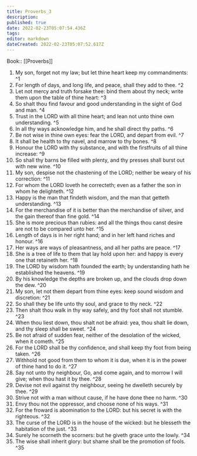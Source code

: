 ```yaml
---
title: Proverbs_3
description: 
published: true
date: 2022-02-23T05:07:54.436Z
tags: 
editor: markdown
dateCreated: 2022-02-23T05:07:52.617Z
---
```


 Book:: [[Proverbs]]
 1. My son, forget not my law; but let thine heart keep my commandments: ^1
 2. For length of days, and long life, and peace, shall they add to thee. ^2
 3. Let not mercy and truth forsake thee: bind them about thy neck; write them upon the table of thine heart: ^3
 4. So shalt thou find favour and good understanding in the sight of God and man. ^4
 5. Trust in the LORD with all thine heart; and lean not unto thine own understanding. ^5
 6. In all thy ways acknowledge him, and he shall direct thy paths. ^6
 7. Be not wise in thine own eyes: fear the LORD, and depart from evil. ^7
 8. It shall be health to thy navel, and marrow to thy bones. ^8
 9. Honour the LORD with thy substance, and with the firstfruits of all thine increase: ^9
 10. So shall thy barns be filled with plenty, and thy presses shall burst out with new wine. ^10
 11. My son, despise not the chastening of the LORD; neither be weary of his correction: ^11
 12. For whom the LORD loveth he correcteth; even as a father the son in whom he delighteth. ^12
 13. Happy is the man that findeth wisdom, and the man that getteth understanding. ^13
 14. For the merchandise of it is better than the merchandise of silver, and the gain thereof than fine gold. ^14
 15. She is more precious than rubies: and all the things thou canst desire are not to be compared unto her. ^15
 16. Length of days is in her right hand; and in her left hand riches and honour. ^16
 17. Her ways are ways of pleasantness, and all her paths are peace. ^17
 18. She is a tree of life to them that lay hold upon her: and happy is every one that retaineth her. ^18
 19. The LORD by wisdom hath founded the earth; by understanding hath he established the heavens. ^19
 20. By his knowledge the depths are broken up, and the clouds drop down the dew. ^20
 21. My son, let not them depart from thine eyes: keep sound wisdom and discretion: ^21
 22. So shall they be life unto thy soul, and grace to thy neck. ^22
 23. Then shalt thou walk in thy way safely, and thy foot shall not stumble. ^23
 24. When thou liest down, thou shalt not be afraid: yea, thou shalt lie down, and thy sleep shall be sweet. ^24
 25. Be not afraid of sudden fear, neither of the desolation of the wicked, when it cometh. ^25
 26. For the LORD shall be thy confidence, and shall keep thy foot from being taken. ^26
 27. Withhold not good from them to whom it is due, when it is in the power of thine hand to do it. ^27
 28. Say not unto thy neighbour, Go, and come again, and to morrow I will give; when thou hast it by thee. ^28
 29. Devise not evil against thy neighbour, seeing he dwelleth securely by thee. ^29
 30. Strive not with a man without cause, if he have done thee no harm. ^30
 31. Envy thou not the oppressor, and choose none of his ways. ^31
 32. For the froward is abomination to the LORD: but his secret is with the righteous. ^32
 33. The curse of the LORD is in the house of the wicked: but he blesseth the habitation of the just. ^33
 34. Surely he scorneth the scorners: but he giveth grace unto the lowly. ^34
 35. The wise shall inherit glory: but shame shall be the promotion of fools. ^35
